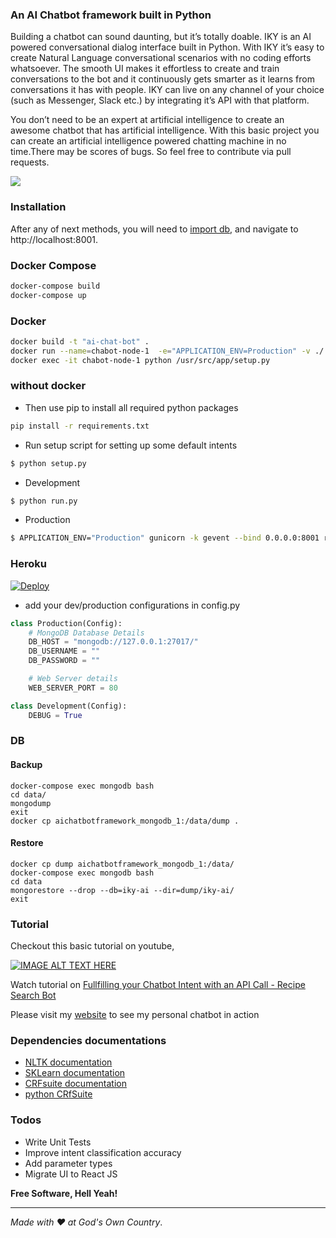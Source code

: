 
### An AI Chatbot framework built in Python



Building a chatbot can sound daunting, but it’s totally doable. IKY is an AI powered conversational dialog interface built in Python. With IKY it’s easy to create Natural Language conversational scenarios with no coding efforts whatsoever. The smooth UI makes it effortless to create and train conversations to the bot and it continuously gets smarter as it learns from conversations it has with people. IKY can live on any channel of your choice (such as Messenger, Slack etc.) by integrating it’s API with that platform.

You don’t need to be an expert at artificial intelligence to create an awesome chatbot that has artificial intelligence. With this basic project you can create an artificial intelligence powered chatting machine in no time.There may be scores of bugs. So feel free to contribute  via pull requests.

![](https://media.giphy.com/media/3o84TXUIPsp6GRn4re/source.gif)

### Installation
After any of next methods, you will need to [import db](#restore), and navigate to http://localhost:8001.

### Docker Compose
```sh
docker-compose build
docker-compose up
```

### Docker
```sh
docker build -t "ai-chat-bot" .
docker run --name=chabot-node-1  -e="APPLICATION_ENV=Production" -v ./:/usr/src/app -p 8001:8080 -it ai-chat-bot gunicorn --bind 0.0.0.0:8080 run:app
docker exec -it chabot-node-1 python /usr/src/app/setup.py
```

### without docker

* Then use pip to install all required python packages
```sh
pip install -r requirements.txt
```
* Run setup script for setting up some default intents
```sh
$ python setup.py
```

* Development
```sh
$ python run.py
```
* Production
```sh
$ APPLICATION_ENV="Production" gunicorn -k gevent --bind 0.0.0.0:8001 run:app
```

### Heroku
[![Deploy](https://www.herokucdn.com/deploy/button.png)](https://heroku.com/deploy)

* add your dev/production configurations in config.py

```python
class Production(Config):
    # MongoDB Database Details
    DB_HOST = "mongodb://127.0.0.1:27017/"
    DB_USERNAME = ""
    DB_PASSWORD = ""

    # Web Server details
    WEB_SERVER_PORT = 80

class Development(Config):
    DEBUG = True
```

### DB
#### Backup
```
docker-compose exec mongodb bash
cd data/
mongodump
exit
docker cp aichatbotframework_mongodb_1:/data/dump .
```

#### Restore
```
docker cp dump aichatbotframework_mongodb_1:/data/
docker-compose exec mongodb bash
cd data
mongorestore --drop --db=iky-ai --dir=dump/iky-ai/
exit
```

### Tutorial

Checkout this basic tutorial on youtube,

[![IMAGE ALT TEXT HERE](https://preview.ibb.co/fj9N3v/Screenshot_from_2017_04_05_03_11_04.png)](https://www.youtube.com/watch?v=S1Fj7WinaBA)


Watch tutorial on [Fullfilling your Chatbot Intent with an API Call - Recipe Search Bot](https://www.youtube.com/watch?v=gqO69ojLobQ)

Please visit my [website](http://alfredfrancis.github.io) to see my personal chatbot in action

### Dependencies documentations
* [NLTK documentation](www.nltk.org/)
* [SKLearn documentation](http://scikit-learn.org/)
* [CRFsuite documentation](http://www.chokkan.org/software/crfsuite/)
* [python CRfSuite](https://python-crfsuite.readthedocs.io/en/latest/)


### Todos
 *  Write Unit Tests
 *  Improve intent classification accuracy
 *  Add parameter types
 *  Migrate UI to React JS

**Free Software, Hell Yeah!**
<hr></hr>

_Made with :heart: at God's Own Country_.

